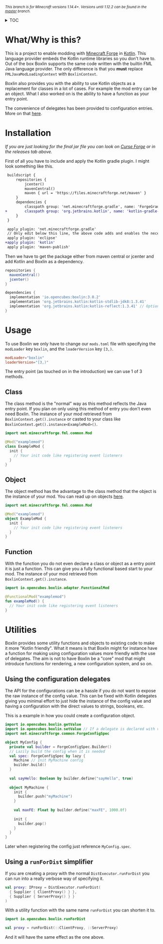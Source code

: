 <small>*This branch is for Minecraft versions 1.14.4+. Versions until 1.12.2 can be found in the [master][gh-m] branch.*</small>

<details>
<summary style="cursor:pointer">TOC</summary>

- [What/Why is this?](#whatwhy-is-this)
- [Installation](#installation)
- [Usage](#usage)
  - [Class](#class)
  - [Object](#object)
  - [Function](#function)
- [Utilities](#utilities)
  - [Using the configuration delegates](#using-the-configuration-delegates)
  - [Using a `runForDist` simplifier](#using-a-runfordist-simplifier)

</details>

# What/Why is this?

This is a project to enable modding with [Minecraft Forge][mcf] in [Kotlin][kt]. This language provider embeds the Kotlin runtime libraries so you don't have to. Out of the box Boxlin supports the same code written with the builtin FML Java language provider. The only difference is that you **must** replace `FMLJavaModLoadingContext` with `BoxlinContext`.

Boxlin also provides you with the ability to use Kotlin objects as a replacement for classes in a lot of cases. For example the mod entry can be an object. What I also worked on is the ability to have a function as your entry point.

The convenience of delegates has been provided to configuration entries. More on that [here](#using-the-configuration-delegates).

# Installation

*If you are just looking for the final jar file you can look on [Curse Forge][cf] or in the releases tab above.*

First of all you have to include and apply the Kotlin gradle plugin. I might look something like this.
```diff
 buildscript {
     repositories {
         jcenter()
         mavenCentral()
         maven { url = 'https://files.minecraftforge.net/maven' }
     }
     dependencies {
         classpath group: 'net.minecraftforge.gradle', name: 'ForgeGradle', version: '3.+', changing: true
+        classpath group: 'org.jetbrains.kotlin', name: 'kotlin-gradle-plugin', version: '1.3.41'
     }
 }

 apply plugin: 'net.minecraftforge.gradle'
 // Only edit below this line, the above code adds and enables the necessary things for Forge to be setup.
 apply plugin: 'eclipse'
+apply plugin: 'kotlin'
 apply plugin: 'maven-publish'
```

Then we have to get the package either from maven central or jcenter and add Kotlin and Boxlin as a dependency.
```gradle
repositories {
  mavenCentral()
  jcenter()
}

dependencies {
  implementation 'io.opencubes:boxlin:3.0.2'
  implementation 'org.jetbrains.kotlin:kotlin-stdlib-jdk8:1.3.41'
  implementation 'org.jetbrains.kotlin:kotlin-reflect:1.3.41' // Optional
}
```

# Usage

To use Boxlin we only have to change our `mods.toml` file with specifying the `modLoader` key `boxlin`, and the `loaderVersion` key `[3,)`.
```toml
modLoader="boxlin"
loaderVersion="[3,)"
```

The entry point (as touched on in the introduction) we can use 1 of 3 methods.

## Class

The class method is the "normal" way as this method reflects the Java entry point. If you plan on only using this method of entry you don't even need Boxlin. The instance of your mod retrieved from `BoxlinContext.get().instance` or casted to your class like `BoxlinContext.get().instance<ExampleMod>()`.

```kotlin
import net.minecraftforge.fml.common.Mod

@Mod("examplemod")
class ExampleMod {
  init {
    // Your init code like registering event listeners
  }
}
```

## Object

The object method has the advantage to the class method that the object is the instance of your mod. You can read up on objects [here][kt-o].

```kotlin
import net.minecraftforge.fml.common.Mod

@Mod("examplemod")
object ExampleMod {
  init {
    // Your init code like registering event listeners
  }
}
```

## Function

With the function you do not even declare a class or object as a entry point it is just a function. This can give you a fully functional based start to your mod. The instance of your mod retrieved from `BoxlinContext.get().instance`.

```kotlin
import io.opencubes.boxlin.adapter.FunctionalMod

@FunctionalMod("examplemod")
fun exampleMod() {
  // Your init code like registering event listeners
}
```

# Utilities

Boxlin provides some utility functions and objects to existing code to make it more "Kotlin friendly". What it means is that Boxlin might for instance have a function for making using configuration values more friendly with the use of delegates. The aim is not to have Boxlin be a "core" mod that might introduce functions for rendering, a new configuration system, and so on.

## Using the configuration delegates

The API for the configurations can be a hassle if you do not want to expose the raw instance of the config value. This can be fixed with Kotlin delegates giving you minimal effort to just hide the instance of the config value and having a configuration with the direct values to strings, booleans, etc.

This is a example in how you could create a configuration object.
```kotlin
import io.opencubes.boxlin.getValue
import io.opencubes.boxlin.setValue // If a delegate is declared with var
import net.minecraftforge.common.ForgeConfigSpec

object MyConfig {
  private val builder = ForgeConfigSpec.Builder()
  // Lazily build the config when it is needed
  val spec: ForgeConfigSpec by lazy { 
    Machine // Init MyMachine config
    builder.build()
  }
  
  val sayHello: Boolean by builder.define("sayHello", true)
  
  object MyMachine {
    init {
      builder.push("myMachine")
    }
    
    val maxFE: Float by builder.define("maxFE", 1000.0f)
    
    init {
      builder.pop()
    }
  }
}
```
Later when registering the config just reference `MyConfig.spec`.

## Using a `runForDist` simplifier

If you are creating a proxy with the normal `DistExecutor.runForDist` you can run into a really verbose way of specifying it.
```kotlin
val proxy: IProxy = DistExecutor.runForDist(
  { Supplier { ClientProxy() } },
  { Supplier { ServerProxy() } }
)
``` 
With a utility function with the same name `runForDist` you can shorten it to.
```kotlin
import io.opencubes.boxlin.runForDist

val proxy = runForDist(::ClientProxy, ::ServerProxy)
```
And it will have the same effect as the one above.

[mcf]: https://minecraftforge.net
[kt]: https://kotlinlang.org
[kt-o]: https://kotlinlang.org/docs/reference/object-declarations.html
[cf]: https://www.curseforge.com/minecraft/mc-mods/boxlin
[gh-m]: https://github.com/ocpu/Boxlin/tree/master
